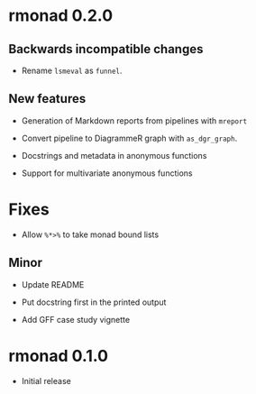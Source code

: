 # rmonad 0.2.0

## Backwards incompatible changes

 * Rename `lsmeval` as `funnel`.

## New features

 * Generation of Markdown reports from pipelines with `mreport`

 * Convert pipeline to DiagrammeR graph with `as_dgr_graph`.

 * Docstrings and metadata in anonymous functions

 * Support for multivariate anonymous functions

# Fixes

 * Allow `%*>%` to take monad bound lists

## Minor

 * Update README

 * Put docstring first in the printed output 

 * Add GFF case study vignette



# rmonad 0.1.0

 * Initial release
